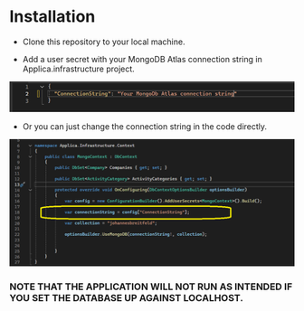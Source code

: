 # Installation

- Clone this repository to your local machine.

- Add a user secret with your MongoDB Atlas connection string in Applica.infrastructure project.  

![User secret](Images/UserSecret.bmp)

- Or you can just change the connection string in the code directly.  

![Connection string](Images/ConnectionString.bmp)

### NOTE THAT THE APPLICATION WILL NOT RUN AS INTENDED IF YOU SET THE DATABASE UP AGAINST LOCALHOST.
